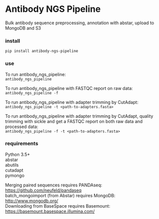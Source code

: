 # Antibody NGS Pipeline

Bulk antibody sequence preprocessing, annotation with abstar, upload to MongoDB and S3

### install  
`pip install antibody-ngs-pipeline`


### use  

To run antibody_ngs_pipeline:  
`antibody_ngs_pipeline`

To run antibody_ngs_pipeline with FASTQC report on raw data:  
`antibody_ngs_pipeline -f`
  
To run antibody_ngs_pipeline with adapter trimming by CutAdapt:  
`antibody_ngs_pipeline -t <path-to-adapters.fasta>`

To run antibody_ngs_pipeline with adapter trimming by CutAdapt, quality trimming 
with sickle and get a FASTQC report on both raw data and processed data:  
`antibody_ngs_pipeline -f -t <path-to-adapters.fasta>`




### requirements  
Python 3.5+  
abstar  
abutils  
cutadapt  
pymongo  
  

Merging paired sequences requires PANDAseq: https://github.com/neufeld/pandaseq  
batch_mongoimport (from Abstar) requires MongoDB: http://www.mongodb.org/  
Downloading from BaseSpace requires Basemount: https://basemount.basespace.illumina.com/  
